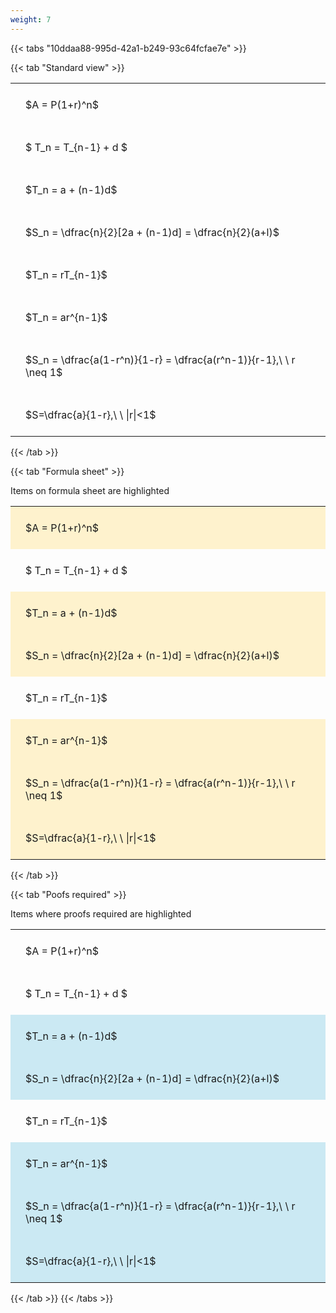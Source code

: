 ```yaml
---
weight: 7
---
```


{{< tabs "10ddaa88-995d-42a1-b249-93c64fcfae7e" >}}

{{< tab "Standard view" >}}

<style type="text/css">
#T_bc67a th.col_heading {
  text-align: left;
  font-size: 1em;
}
#T_bc67a td {
  text-align: left;
  font-size: 1em;
  padding: 1.5em;
}
</style>
<table id="T_bc67a">
  <thead>
  </thead>
  <tbody>
    <tr>
      <td id="T_bc67a_row0_col0" class="data row0 col0" >$A = P(1+r)^n$</td>
    </tr>
    <tr>
      <td id="T_bc67a_row1_col0" class="data row1 col0" >$ T_n = T_{n-1} + d $</td>
    </tr>
    <tr>
      <td id="T_bc67a_row2_col0" class="data row2 col0" >$T_n = a + (n-1)d$</td>
    </tr>
    <tr>
      <td id="T_bc67a_row3_col0" class="data row3 col0" >$S_n = \dfrac{n}{2}[2a + (n-1)d] = \dfrac{n}{2}(a+l)$</td>
    </tr>
    <tr>
      <td id="T_bc67a_row4_col0" class="data row4 col0" >$T_n = rT_{n-1}$</td>
    </tr>
    <tr>
      <td id="T_bc67a_row5_col0" class="data row5 col0" >$T_n = ar^{n-1}$</td>
    </tr>
    <tr>
      <td id="T_bc67a_row6_col0" class="data row6 col0" >$S_n = \dfrac{a(1-r^n)}{1-r} = \dfrac{a(r^n-1)}{r-1},\ \  r \neq 1$</td>
    </tr>
    <tr>
      <td id="T_bc67a_row7_col0" class="data row7 col0" >$S=\dfrac{a}{1-r},\ \ |r|<1$</td>
    </tr>
  </tbody>
</table>
{{< /tab >}}

{{< tab "Formula sheet" >}}

Items on formula sheet are highlighted 
<br>
<style type="text/css">
#T_21361 th.col_heading {
  text-align: left;
  font-size: 1em;
}
#T_21361 td {
  text-align: left;
  font-size: 1em;
  padding: 1.5em;
}
#T_21361_row0_col0, #T_21361_row2_col0, #T_21361_row3_col0, #T_21361_row5_col0, #T_21361_row6_col0, #T_21361_row7_col0 {
  background-color: rgba(255,194,10, 0.2);
}
#T_21361_row1_col0, #T_21361_row4_col0 {
  background-color: rgba(0,0,0,0);
}
</style>
<table id="T_21361">
  <thead>
  </thead>
  <tbody>
    <tr>
      <td id="T_21361_row0_col0" class="data row0 col0" >$A = P(1+r)^n$</td>
    </tr>
    <tr>
      <td id="T_21361_row1_col0" class="data row1 col0" >$ T_n = T_{n-1} + d $</td>
    </tr>
    <tr>
      <td id="T_21361_row2_col0" class="data row2 col0" >$T_n = a + (n-1)d$</td>
    </tr>
    <tr>
      <td id="T_21361_row3_col0" class="data row3 col0" >$S_n = \dfrac{n}{2}[2a + (n-1)d] = \dfrac{n}{2}(a+l)$</td>
    </tr>
    <tr>
      <td id="T_21361_row4_col0" class="data row4 col0" >$T_n = rT_{n-1}$</td>
    </tr>
    <tr>
      <td id="T_21361_row5_col0" class="data row5 col0" >$T_n = ar^{n-1}$</td>
    </tr>
    <tr>
      <td id="T_21361_row6_col0" class="data row6 col0" >$S_n = \dfrac{a(1-r^n)}{1-r} = \dfrac{a(r^n-1)}{r-1},\ \  r \neq 1$</td>
    </tr>
    <tr>
      <td id="T_21361_row7_col0" class="data row7 col0" >$S=\dfrac{a}{1-r},\ \ |r|<1$</td>
    </tr>
  </tbody>
</table>
{{< /tab >}}

{{< tab "Poofs required" >}}

Items where proofs required are highlighted 
<br>
<style type="text/css">
#T_287bb th.col_heading {
  text-align: left;
  font-size: 1em;
}
#T_287bb td {
  text-align: left;
  font-size: 1em;
  padding: 1.5em;
}
#T_287bb_row0_col0, #T_287bb_row1_col0, #T_287bb_row4_col0 {
  background-color: rgba(0,0,0,0);
}
#T_287bb_row2_col0, #T_287bb_row3_col0, #T_287bb_row5_col0, #T_287bb_row6_col0, #T_287bb_row7_col0 {
  background-color: rgba(0,150,200, 0.2);
}
</style>
<table id="T_287bb">
  <thead>
  </thead>
  <tbody>
    <tr>
      <td id="T_287bb_row0_col0" class="data row0 col0" >$A = P(1+r)^n$</td>
    </tr>
    <tr>
      <td id="T_287bb_row1_col0" class="data row1 col0" >$ T_n = T_{n-1} + d $</td>
    </tr>
    <tr>
      <td id="T_287bb_row2_col0" class="data row2 col0" >$T_n = a + (n-1)d$</td>
    </tr>
    <tr>
      <td id="T_287bb_row3_col0" class="data row3 col0" >$S_n = \dfrac{n}{2}[2a + (n-1)d] = \dfrac{n}{2}(a+l)$</td>
    </tr>
    <tr>
      <td id="T_287bb_row4_col0" class="data row4 col0" >$T_n = rT_{n-1}$</td>
    </tr>
    <tr>
      <td id="T_287bb_row5_col0" class="data row5 col0" >$T_n = ar^{n-1}$</td>
    </tr>
    <tr>
      <td id="T_287bb_row6_col0" class="data row6 col0" >$S_n = \dfrac{a(1-r^n)}{1-r} = \dfrac{a(r^n-1)}{r-1},\ \  r \neq 1$</td>
    </tr>
    <tr>
      <td id="T_287bb_row7_col0" class="data row7 col0" >$S=\dfrac{a}{1-r},\ \ |r|<1$</td>
    </tr>
  </tbody>
</table>
{{< /tab >}}
{{< /tabs >}}